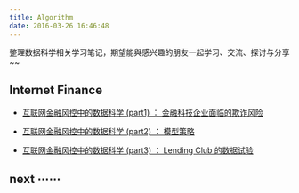 ```yaml
---
title: Algorithm
date: 2016-03-26 16:46:48
---
```


整理数据科学相关学习笔记，期望能與感兴趣的朋友一起学习、交流、探讨与分享~~

## Internet Finance

- [互联网金融风控中的数据科学 (part1) ： 金融科技企业面临的欺诈⻛险][if1]

- [互联网金融风控中的数据科学 (part2) ： 模型策略][if2]

- [互联网金融风控中的数据科学 (part3) ： Lending Club 的数据试验][if3]


[if3]: /2018/04/23/data-science-internet-finance-3/
[if2]: /2018/04/21/data-science-internet-finance-2/
[if1]: /2018/04/20/data-science-internet-finance-1/

## next ⋯⋯